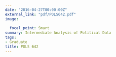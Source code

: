 ```yaml
---
date: "2016-04-27T00:00:00Z"
external_link: "pdf/POLS642.pdf"
image:
  
  focal_point: Smart
summary: Intermediate Analysis of Political Data
tags:
- Graduate
title: POLS 642
---
```

